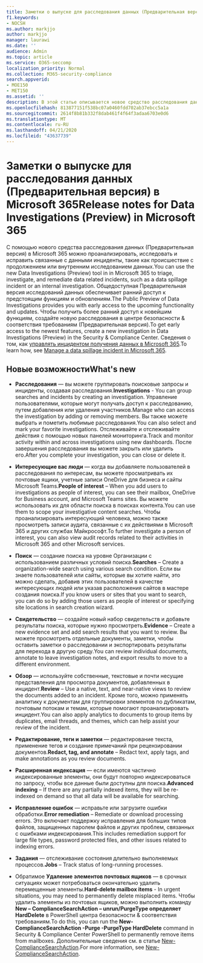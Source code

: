 ```yaml
---
title: Заметки о выпуске для расследования данных (Предварительная версия) в Microsoft 365
f1.keywords:
- NOCSH
ms.author: markjjo
author: markjjo
manager: laurawi
ms.date: ''
audience: Admin
ms.topic: article
ms.service: O365-seccomp
localization_priority: Normal
ms.collection: M365-security-compliance
search.appverid:
- MOE150
- MET150
ms.assetid: ''
description: В этой статье описывается новое средство расследования данных (Preview) в Microsoft 365.
ms.openlocfilehash: 813877151f538bc07a0460fdd702ab37ebcc5a1a
ms.sourcegitcommit: 2614f8b81b332f8dab461f4f64f3adaa6703e0d6
ms.translationtype: MT
ms.contentlocale: ru-RU
ms.lasthandoff: 04/21/2020
ms.locfileid: "43637739"
---
```

# <a name="release-notes-for-data-investigations-preview-in-microsoft-365"></a><span data-ttu-id="538d1-103">Заметки о выпуске для расследования данных (Предварительная версия) в Microsoft 365</span><span class="sxs-lookup"><span data-stu-id="538d1-103">Release notes for Data Investigations (Preview) in Microsoft 365</span></span>

<span data-ttu-id="538d1-104">С помощью нового средства расследования данных (Предварительная версия) в Microsoft 365 можно проанализировать, исследовать и исправить связанные с данными инциденты, такие как происшествие с продолжением или внутренним исследованием данных.</span><span class="sxs-lookup"><span data-stu-id="538d1-104">You can use the new Data Investigations (Preview) tool in in Microsoft 365 to triage, investigate, and remediate data related incidents, such as a data spillage incident or an internal investigation.</span></span> <span data-ttu-id="538d1-105">Общедоступная Предварительная версия исследований данных обеспечивает ранний доступ к предстоящим функциям и обновлениям.</span><span class="sxs-lookup"><span data-stu-id="538d1-105">The Public Preview of Data Investigations provides you with early access to the upcoming functionality and updates.</span></span> <span data-ttu-id="538d1-106">Чтобы получить более ранний доступ к новейшим функциям, создайте новую расследования в центре безопасности & соответствия требованиям (Предварительная версия).</span><span class="sxs-lookup"><span data-stu-id="538d1-106">To get early access to the newest features, create a new investigation in Data Investigations (Preview) in the Security & Compliance Center.</span></span> <span data-ttu-id="538d1-107">Сведения о том, как [управлять инцидентом получения данных в Microsoft 365](manage-data-spillage-incidents.md).</span><span class="sxs-lookup"><span data-stu-id="538d1-107">To learn how, see [Manage a data spillage incident in Microsoft 365](manage-data-spillage-incidents.md).</span></span>

## <a name="whats-new"></a><span data-ttu-id="538d1-108">Новые возможности</span><span class="sxs-lookup"><span data-stu-id="538d1-108">What's new</span></span> 

- <span data-ttu-id="538d1-109">**Расследования** — вы можете группировать поисковые запросы и инциденты, создавая расследования.</span><span class="sxs-lookup"><span data-stu-id="538d1-109">**Investigations** - You can group searches and incidents by creating an investigation.</span></span> <span data-ttu-id="538d1-110">Управление пользователями, которые могут получать доступ к расследованию, путем добавления или удаления участников.</span><span class="sxs-lookup"><span data-stu-id="538d1-110">Manage who can access the investigation by adding or removing members.</span></span>  <span data-ttu-id="538d1-111">Вы также можете выбрать и пометить любимые расследования.</span><span class="sxs-lookup"><span data-stu-id="538d1-111">You can also select and mark your favorite investigations.</span></span> <span data-ttu-id="538d1-112">Отслеживайте и отслеживайте действия с помощью новых панелей мониторинга.</span><span class="sxs-lookup"><span data-stu-id="538d1-112">Track and monitor activity within and across investigations using new dashboards.</span></span> <span data-ttu-id="538d1-113">После завершения расследования вы можете закрыть или удалить его.</span><span class="sxs-lookup"><span data-stu-id="538d1-113">After you complete your investigation, you can close or delete it.</span></span>

- <span data-ttu-id="538d1-114">**Интересующие вас люди** — когда вы добавляете пользователей в расследования по интересам, вы можете просматривать их почтовые ящики, учетные записи OneDrive для бизнеса и сайты Microsoft Teams.</span><span class="sxs-lookup"><span data-stu-id="538d1-114">**People of interest** – When you add users to investigations as people of interest, you can see their mailbox, OneDrive for Business account, and Microsoft Teams sites.</span></span> <span data-ttu-id="538d1-115">Вы можете использовать их для области поиска в поисках контента.</span><span class="sxs-lookup"><span data-stu-id="538d1-115">You can use them to scope your investigative content searches.</span></span> <span data-ttu-id="538d1-116">Чтобы проанализировать интересующий человека, можно также просмотреть записи аудита, связанные с их действиями в Microsoft 365 и других службах Майкрософт.</span><span class="sxs-lookup"><span data-stu-id="538d1-116">To further investigate a person of interest, you can also view audit records related to their activities in Microsoft 365 and other Microsoft services.</span></span>

- <span data-ttu-id="538d1-117">**Поиск** — создание поиска на уровне Организации с использованием различных условий поиска.</span><span class="sxs-lookup"><span data-stu-id="538d1-117">**Searches** – Create a organization-wide search using various search condition.</span></span> <span data-ttu-id="538d1-118">Если вы знаете пользователей или сайты, которые вы хотите найти, это можно сделать, добавив этих пользователей в качестве интересующих людей или указав расположения сайтов в мастере создания поиска.</span><span class="sxs-lookup"><span data-stu-id="538d1-118">If you know users or sites that you want to search, you can do so by adding those users as people of interest or specifying site locations in search creation wizard.</span></span> 

- <span data-ttu-id="538d1-119">**Свидетельство** — создайте новый набор свидетельств и добавьте результаты поиска, которые нужно просмотреть.</span><span class="sxs-lookup"><span data-stu-id="538d1-119">**Evidence** – Create a new evidence set and add search results that you want to review.</span></span> <span data-ttu-id="538d1-120">Вы можете просмотреть отдельные документы, заметки, чтобы оставить заметки о расследовании и экспортировать результаты для перехода в другую среду.</span><span class="sxs-lookup"><span data-stu-id="538d1-120">You can review individual documents, annotate to leave investigation notes, and export results to move to a different environment.</span></span> 

- <span data-ttu-id="538d1-121">**Обзор** — используйте собственные, текстовые и почти несущие представления для просмотра документов, добавленных в инцидент.</span><span class="sxs-lookup"><span data-stu-id="538d1-121">**Review** – Use a native, text, and near-native views to review the documents added to an incident.</span></span> <span data-ttu-id="538d1-122">Кроме того, можно применять аналитику к документам для группировки элементов по дубликатам, почтовым потокам и темам, которые помогают проанализировать инцидент.</span><span class="sxs-lookup"><span data-stu-id="538d1-122">You can also apply analytics to documents to group items by duplicates, email threads, and themes, which can help assist your review of the incident.</span></span> 

- <span data-ttu-id="538d1-123">**Редактирование, теги и заметки** — редактирование текста, применение тегов и создание примечаний при рецензировании документов.</span><span class="sxs-lookup"><span data-stu-id="538d1-123">**Redact, tag, and annotate** – Redact text, apply tags, and make annotations as you review documents.</span></span>
  
- <span data-ttu-id="538d1-124">**Расширенная индексация** — если имеются частично индексированные элементы, они будут повторно индексироваться по запросу, чтобы все данные были доступны для поиска.</span><span class="sxs-lookup"><span data-stu-id="538d1-124">**Advanced indexing** – If there are any partially indexed items, they will be re-indexed on demand so that all data will be available for searching.</span></span>

- <span data-ttu-id="538d1-125">**Исправление ошибок** — исправьте или загрузите ошибки обработки.</span><span class="sxs-lookup"><span data-stu-id="538d1-125">**Error remediation** – Remediate or download processing errors.</span></span> <span data-ttu-id="538d1-126">Это включает поддержку исправления для больших типов файлов, защищенных паролем файлов и других проблем, связанных с ошибками индексирования.</span><span class="sxs-lookup"><span data-stu-id="538d1-126">This includes remediation support for large file types, password protected files, and other issues related to indexing errors.</span></span> 

- <span data-ttu-id="538d1-127">**Задания** — отслеживание состояния длительно выполняемых процессов.</span><span class="sxs-lookup"><span data-stu-id="538d1-127">**Jobs** – Track status of long-running processes.</span></span>

- <span data-ttu-id="538d1-128">Обратимое **Удаление элементов почтовых ящиков** — в срочных ситуациях может потребоваться окончательно удалить перемещенные элементы.</span><span class="sxs-lookup"><span data-stu-id="538d1-128">**Hard-delete mailbox items** - In urgent situations, you may need to permanently delete misplaced items.</span></span> <span data-ttu-id="538d1-129">Чтобы удалить элементы из почтовых ящиков, можно выполнить команду **New – ComplianceSearchAction – unrun/PurgeType определяет HardDelete** в PowerShell центра безопасности & соответствия требованиям.</span><span class="sxs-lookup"><span data-stu-id="538d1-129">To do this, you can run the **New-ComplianceSearchAction -Purge -PurgeType HardDelete** command in Security & Compliance Center PowerShell to permanently remove items from mailboxes.</span></span> <span data-ttu-id="538d1-130">Дополнительные сведения см. в статье [New-ComplianceSearchAction](https://docs.microsoft.com/powershell/module/exchange/policy-and-compliance-content-search/new-compliancesearchaction).</span><span class="sxs-lookup"><span data-stu-id="538d1-130">For more information, see [New-ComplianceSearchAction](https://docs.microsoft.com/powershell/module/exchange/policy-and-compliance-content-search/new-compliancesearchaction).</span></span>
